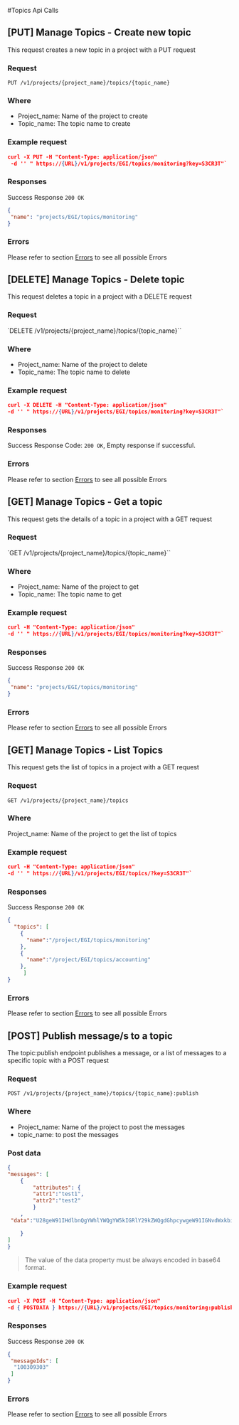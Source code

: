 #Topics Api Calls

## [PUT] Manage Topics - Create new topic
This request creates a new topic in a project with a PUT request

### Request
`PUT /v1/projects/{project_name}/topics/{topic_name}`

### Where
- Project_name: Name of the project to create
- Topic_name: The topic name to create

### Example request
```json
curl -X PUT -H "Content-Type: application/json"
 -d '' " https://{URL}/v1/projects/EGI/topics/monitoring?key=S3CR3T"`
```

### Responses  

Success Response
`200 OK`
```json
{
 "name": "projects/EGI/topics/monitoring"
}
```

### Errors
Please refer to section [Errors](api_errors.md) to see all possible Errors


## [DELETE] Manage Topics - Delete topic
This request deletes a topic in a project with a DELETE request

### Request
`DELETE /v1/projects/{project_name}/topics/{topic_name}``

### Where
- Project_name: Name of the project to delete
- Topic_name: The topic name to delete

### Example request

```json
curl -X DELETE -H "Content-Type: application/json"  
-d '' " https://{URL}/v1/projects/EGI/topics/monitoring?key=S3CR3T"`
```


### Responses  

Success Response
Code: `200 OK`, Empty response if successful.

### Errors
Please refer to section [Errors](api_errors.md) to see all possible Errors

## [GET] Manage Topics - Get a topic
This request gets the details of a topic in a project with a GET request

### Request
`GET /v1/projects/{project_name}/topics/{topic_name}``

### Where
- Project_name: Name of the project to get
- Topic_name: The topic name to get

### Example request

```json
curl -H "Content-Type: application/json"  
-d '' " https://{URL}/v1/projects/EGI/topics/monitoring?key=S3CR3T"`
```

### Responses  

Success Response
`200 OK`
```json
{
 "name": "projects/EGI/topics/monitoring"
}
```

### Errors
Please refer to section [Errors](api_errors.md) to see all possible Errors

## [GET] Manage Topics - List Topics
This request gets the list of topics in a project with a GET request

### Request
`GET /v1/projects/{project_name}/topics`

### Where
Project_name: Name of the project to get the list of topics

### Example request

```json
curl -H "Content-Type: application/json"  
-d '' " https://{URL}/v1/projects/EGI/topics/?key=S3CR3T"`
```

### Responses  

Success Response
`200 OK`
```json
{
  "topics": [
    {
      "name":"/project/EGI/topics/monitoring"
    },
    {
      "name":"/project/EGI/topics/accounting"
    },
     ]
}
```

### Errors
Please refer to section [Errors](api_errors.md) to see all possible Errors

## [POST] Publish message/s to a topic
The topic:publish endpoint publishes a message, or a list of messages to a specific topic with a  POST request

### Request
`POST /v1/projects/{project_name}/topics/{topic_name}:publish`

### Where
- Project_name: Name of the project to post the messages
- topic_name: to post the messages


### Post data
```json
{
"messages": [
 	{
  		"attributes": {
        "attr1":"test1",
        "attr2":"test2"
   		}
  	,
 "data":"U28geW91IHdlbnQgYWhlYWQgYW5kIGRlY29kZWQgdGhpcywgeW91IGNvdWxkbid0IHJlc2lzdCBlaCA/"

 	}
]
}
```

> The value of the data property must be always encoded in base64 format.


### Example request

```json
curl -X POST -H "Content-Type: application/json"  
-d { POSTDATA } https://{URL}/v1/projects/EGI/topics/monitoring:publish?key=S3CR3T"`
```

### Responses  

Success Response
`200 OK`
```json
{
 "messageIds": [
  "100309303"
 ]
}
```

### Errors
Please refer to section [Errors](api_errors.md) to see all possible Errors
